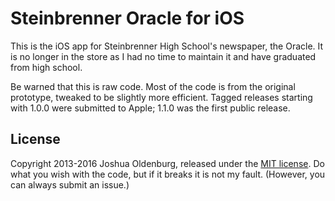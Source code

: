 Steinbrenner Oracle for iOS
===========================

This is the iOS app for Steinbrenner High School's newspaper, the Oracle. It is no longer in the store as I had no time to maintain it and have graduated from high school.

Be warned that this is raw code. Most of the code is from the original prototype, tweaked to be slightly more efficient. Tagged releases starting with 1.0.0 were submitted to Apple; 1.1.0 was the first public release.

## License
Copyright 2013-2016 Joshua Oldenburg, released under the [MIT license](http://choosealicense.com/licenses/mit/). Do what you wish with the code, but if it breaks it is not my fault. (However, you can always submit an issue.)
